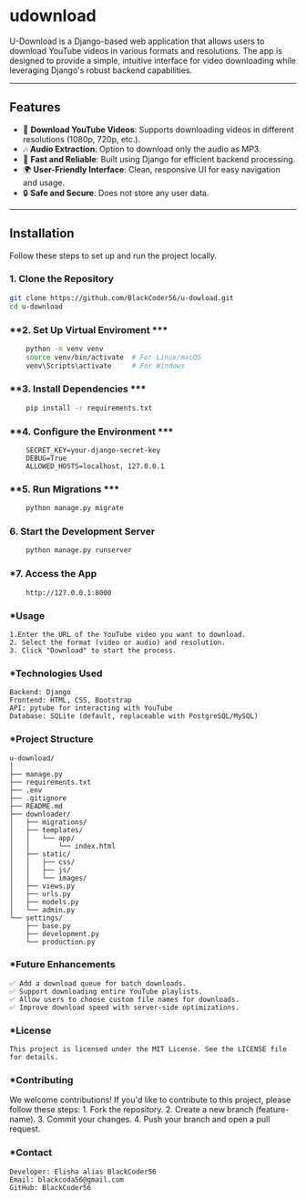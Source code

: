 # **udownload**

U-Download is a Django-based web application that allows users to download YouTube videos in various formats and resolutions. The app is designed to provide a simple, intuitive interface for video downloading while leveraging Django's robust backend capabilities.

---

## **Features**

- 🎥 **Download YouTube Videos**: Supports downloading videos in different resolutions (1080p, 720p, etc.).
- 🎶 **Audio Extraction**: Option to download only the audio as MP3.
- 🚀 **Fast and Reliable**: Built using Django for efficient backend processing.
- 🌍 **User-Friendly Interface**: Clean, responsive UI for easy navigation and usage.
- 🔒 **Safe and Secure**: Does not store any user data.

---

## **Installation**

Follow these steps to set up and run the project locally.

### **1. Clone the Repository**
```bash
git clone https://github.com/BlackCoder56/u-dowload.git
cd u-download


```
### **2. Set Up Virtual Enviroment ***
```bash
    python -m venv venv
    source venv/bin/activate  # For Linux/macOS
    venv\Scripts\activate     # For Windows

```
### **3. Install Dependencies ***
```bash
    pip install -r requirements.txt

```
### **4. Configure the Environment ***
```env
    SECRET_KEY=your-django-secret-key
    DEBUG=True
    ALLOWED_HOSTS=localhost, 127.0.0.1

```
### **5. Run Migrations ***
```bash
    python manage.py migrate

```
### **6. Start the Development Server**
```bash
    python manage.py runserver

```
### ***7. Access the App**
```arduino
    http://127.0.0.1:8000

```
### ***Usage**
    1.Enter the URL of the YouTube video you want to download.
    2. Select the format (video or audio) and resolution.
    3. Click "Download" to start the process.

### ***Technologies Used**
    Backend: Django
    Frontend: HTML, CSS, Bootstrap
    API: pytube for interacting with YouTube
    Database: SQLite (default, replaceable with PostgreSQL/MySQL)

### ***Project Structure**
    u-download/
    │
    ├── manage.py
    ├── requirements.txt
    ├── .env
    ├── .gitignore
    ├── README.md
    ├── downloader/
    │   ├── migrations/
    │   ├── templates/
    │   │   └── app/
    │   │       └── index.html
    │   ├── static/
    │   │   ├── css/
    │   │   ├── js/
    │   │   └── images/
    │   ├── views.py
    │   ├── urls.py
    │   ├── models.py
    │   └── admin.py
    └── settings/
        ├── base.py
        ├── development.py
        └── production.py

### ***Future Enhancements**
    ✅ Add a download queue for batch downloads.
    ✅ Support downloading entire YouTube playlists.
    ✅ Allow users to choose custom file names for downloads.
    ✅ Improve download speed with server-side optimizations.

### ***License**
    This project is licensed under the MIT License. See the LICENSE file for details.

### ***Contributing**
We welcome contributions! If you'd like to contribute to this project, please follow these steps:
    1. Fork the repository.
    2. Create a new branch (feature-name).
    3. Commit your changes.
    4. Push your branch and open a pull request.

### ***Contact**
    Developer: Elisha alias BlackCoder56
    Email: blackcoda56@gmail.com
    GitHub: BlackCoder56

